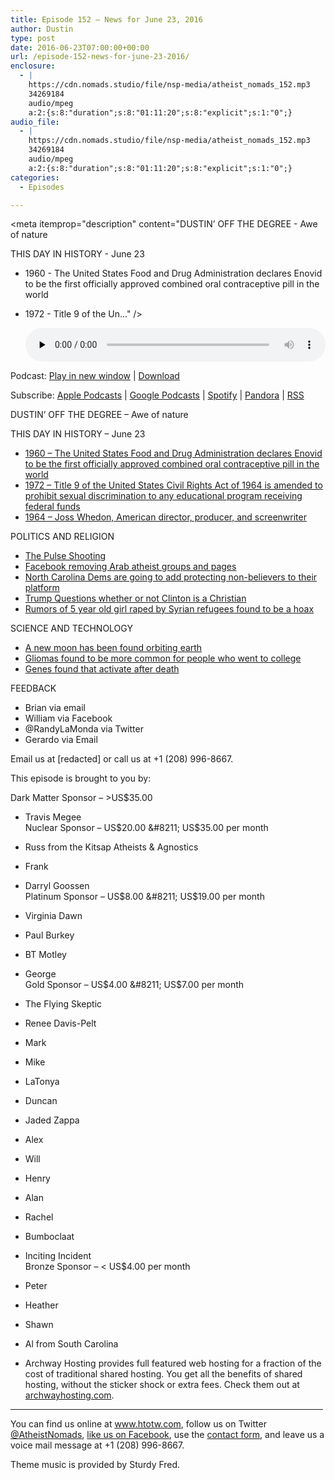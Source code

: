 ```yaml
---
title: ﻿Episode 152 – News for June 23, 2016
author: Dustin
type: post
date: 2016-06-23T07:00:00+00:00
url: /﻿episode-152-news-for-june-23-2016/
enclosure:
  - |
    https://cdn.nomads.studio/file/nsp-media/atheist_nomads_152.mp3
    34269184
    audio/mpeg
    a:2:{s:8:"duration";s:8:"01:11:20";s:8:"explicit";s:1:"0";}
audio_file:
  - |
    https://cdn.nomads.studio/file/nsp-media/atheist_nomads_152.mp3
    34269184
    audio/mpeg
    a:2:{s:8:"duration";s:8:"01:11:20";s:8:"explicit";s:1:"0";}
categories:
  - Episodes

---
```

<div itemscope itemtype="http://schema.org/AudioObject">
  <meta itemprop="name" content="﻿Episode 152 &#8211; News for June 23, 2016" />
  
  <meta itemprop="uploadDate" content="2016-06-23T01:00:00-06:00" />
  
  <meta itemprop="encodingFormat" content="audio/mpeg" />
  
  <meta itemprop="duration" content="PT1H11M20S" />
  
  <meta itemprop="description" content="DUSTIN’ OFF THE DEGREE - Awe of nature

THIS DAY IN HISTORY - June 23
* 1960 - The United States Food and Drug Administration declares Enovid to be the first officially approved combined oral contraceptive pill in the world
* 1972 - Title 9 of the Un..." />
  
  <meta itemprop="contentUrl" content="https://dts.podtrac.com/redirect.mp3/cdn.nomads.studio/file/nsp-media/atheist_nomads_152.mp3" />
  
  <meta itemprop="contentSize" content="32.7" />
  </p> 
  
  <div class="powerpress_player" id="powerpress_player_8411">
    <audio class="wp-audio-shortcode" id="audio-5080-155" preload="none" style="width: 100%;" controls="controls"><source type="audio/mpeg" src="https://dts.podtrac.com/redirect.mp3/cdn.nomads.studio/file/nsp-media/atheist_nomads_152.mp3?_=155" /><a href="https://dts.podtrac.com/redirect.mp3/cdn.nomads.studio/file/nsp-media/atheist_nomads_152.mp3">https://dts.podtrac.com/redirect.mp3/cdn.nomads.studio/file/nsp-media/atheist_nomads_152.mp3</a></audio>
  </div>
</div>

<p class="powerpress_links powerpress_links_mp3">
  Podcast: <a href="https://dts.podtrac.com/redirect.mp3/cdn.nomads.studio/file/nsp-media/atheist_nomads_152.mp3" class="powerpress_link_pinw" target="_blank" title="Play in new window" onclick="return powerpress_pinw('https://htotw.com/?powerpress_pinw=5080-podcast');" rel="nofollow">Play in new window</a> | <a href="https://dts.podtrac.com/redirect.mp3/cdn.nomads.studio/file/nsp-media/atheist_nomads_152.mp3" class="powerpress_link_d" title="Download" rel="nofollow" download="atheist_nomads_152.mp3">Download</a>
</p>

<p class="powerpress_links powerpress_subscribe_links">
  Subscribe: <a href="https://podcasts.apple.com/us/podcast/humanists-take-on-the-world/id530050098?mt=2&ls=1" class="powerpress_link_subscribe powerpress_link_subscribe_itunes" target="_blank" title="Subscribe on Apple Podcasts" rel="nofollow">Apple Podcasts</a> | <a href="https://www.google.com/podcasts?feed=aHR0cDovL2F0aGVpc3Rub21hZHMubGlic3luLmNvbS9yc3M%3D" class="powerpress_link_subscribe powerpress_link_subscribe_googleplay" target="_blank" title="Subscribe on Google Podcasts" rel="nofollow">Google Podcasts</a> | <a href="https://open.spotify.com/show/3LzK2xZGike6Tc1GEMtMbr?si=LieN9SNuTpq96smuaUsH8A" class="powerpress_link_subscribe powerpress_link_subscribe_spotify" target="_blank" title="Subscribe on Spotify" rel="nofollow">Spotify</a> | <a href="https://www.pandora.com/podcast/atheist-nomads/PC:10122?corr=62071012&part=ug" class="powerpress_link_subscribe powerpress_link_subscribe_pandora" target="_blank" title="Subscribe on Pandora" rel="nofollow">Pandora</a> | <a href="https://htotw.com/feed/podcast/" class="powerpress_link_subscribe powerpress_link_subscribe_rss" target="_blank" title="Subscribe via RSS" rel="nofollow">RSS</a>
</p>

DUSTIN’ OFF THE DEGREE &#8211; Awe of nature

THIS DAY IN HISTORY &#8211; June 23  
* <a href="https://en.wikipedia.org/wiki/Mestranol/noretynodrel" target="_blank" rel="noopener">1960 &#8211; The United States Food and Drug Administration declares Enovid to be the first officially approved combined oral contraceptive pill in the world</a>  
* <a href="https://en.wikipedia.org/wiki/Civil_Rights_Act_of_1964" target="_blank" rel="noopener">1972 &#8211; Title 9 of the United States Civil Rights Act of 1964 is amended to prohibit sexual discrimination to any educational program receiving federal funds</a>  
* <a href="https://en.wikipedia.org/wiki/Joss_Whedon" target="_blank" rel="noopener">1964 &#8211; Joss Whedon, American director, producer, and screenwriter</a>

POLITICS AND RELIGION  
* <a href="https://en.wikipedia.org/wiki/2016_Orlando_nightclub_shooting" target="_blank" rel="noopener">The Pulse Shooting</a>  
* <a href="https://www.the-newshub.com/international/facebook-facing-heavy-criticism-after-removing-major-atheist-pages" target="_blank" rel="noopener">Facebook removing Arab atheist groups and pages</a>  
* <a href="http://thehumanist.com/news/national/north-carolina-democratic-convention-adds-non-religious-list-protected-classes" target="_blank" rel="noopener">North Carolina Dems are going to add protecting non-believers to their platform</a>  
* <a href="http://thehill.com/blogs/ballot-box/presidential-races/284281-trump-questions-clintons-religion" target="_blank" rel="noopener">Trump Questions whether or not Clinton is a Christian</a>  
* <a href="http://www.idahostatesman.com/news/state/idaho/article84829787.html" target="_blank" rel="noopener">Rumors of 5 year old girl raped by Syrian refugees found to be a hoax</a>

SCIENCE AND TECHNOLOGY  
* <a href="http://thescienceexplorer.com/universe/nasa-discovered-mini-moon-orbiting-earth" target="_blank" rel="noopener">A new moon has been found orbiting earth</a>  
* <a href="https://www.sciencedaily.com/releases/2016/06/160620221757.htm" target="_blank" rel="noopener">Gliomas found to be more common for people who went to college</a>  
* <a href="https://www.newscientist.com/article/2094644-hundreds-of-genes-seen-sparking-to-life-two-days-after-death/" target="_blank" rel="noopener">Genes found that activate after death</a>

FEEDBACK

* Brian via email  
* William via Facebook  
* @RandyLaMonda via Twitter  
* Gerardo via Email

Email us at [redacted] or call us at +1 (208) 996-8667.

This episode is brought to you by:

Dark Matter Sponsor &#8211; >US$35.00  
* Travis Megee  
Nuclear Sponsor &#8211; US$20.00 &#8211; US$35.00 per month  
* Russ from the Kitsap Atheists & Agnostics  
* Frank  
* Darryl Goossen  
Platinum Sponsor &#8211; US$8.00 &#8211; US$19.00 per month  
* Virginia Dawn  
* Paul Burkey  
* BT Motley  
* George  
Gold Sponsor &#8211; US$4.00 &#8211; US$7.00 per month  
* The Flying Skeptic  
* Renee Davis-Pelt  
* Mark  
* Mike  
* LaTonya  
* Duncan  
* Jaded Zappa  
* Alex  
* Will  
* Henry  
* Alan  
* Rachel  
* Bumboclaat  
* Inciting Incident  
Bronze Sponsor &#8211; < US$4.00 per month  
* Peter  
* Heather  
* Shawn  
* Al from South Carolina

* Archway Hosting provides full featured web hosting for a fraction of the cost of traditional shared hosting. You get all the benefits of shared hosting, without the sticker shock or extra fees. Check them out at <a href="http://archwayhosting.com/" target="_blank" rel="noopener">archwayhosting.com</a>.

<hr width="500" />

You can find us online at <a href="https://www.htotw.com/" target="_blank" rel="noopener">www.htotw.com</a>, follow us on Twitter <a href="https://htotw.com/twitter" target="_blank" rel="noopener">@AtheistNomads</a>, <a href="https://htotw.com/facebook" target="_blank" rel="noopener">like us on Facebook</a>, use the [contact form](https://htotw.com/contact), and leave us a voice mail message at +1 (208) 996-8667.

Theme music is provided by Sturdy Fred.
